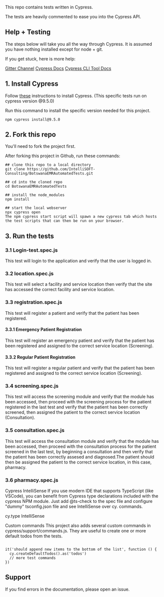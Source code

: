 This repo contains tests written in Cypress.

The tests are heavily commented to ease you into the Cypress API.

## Help + Testing
The steps below will take you all the way through Cypress. It is assumed you have nothing installed except for node + git.

If you get stuck, here is more help:

[Gitter Channel](https://app.gitter.im/#/room/#cypress-io_cypress:gitter.im)
[Cypress Docs](https://docs.cypress.io/guides/overview/why-cypress)
[Cypress CLI Tool Docs](https://github.com/cypress-io/cypress-cli)
## 1. Install Cypress
Follow [these](https://docs.cypress.io/guides/getting-started/installing-cypress) instructions to install Cypress. 
(This specific tests run on cypress version @9.5.0)

Run this command to install the specific version needed for this project.

`npm cypress install@9.5.0`



## 2. Fork this repo
You'll need to fork the project first.

After forking this project in Github, run these commands:

```
## clone this repo to a local directory
git clone https://github.com/IntelliSOFT-Consulting/BotswanaEMRAutomatedTests.git

## cd into the cloned repo
cd BotswanaEMRAutomatedTests

## install the node_modules
npm install

## start the local webserver
npx cypress open 
The npm cypress start script will spawn a new cypress tab which hosts the test scripts that can then be run on your browser.

```


## 3. Run the tests
### 3.1 Login-test.spec.js
This test will login to the application and verify that the user is logged in.


### 3.2 location.spec.js
This test will select a facility and service location then verify that the site has accessed the correct facility and service location.


### 3.3 registration.spec.js
This test will register a patient and verify that the patient has been registered.

#### 3.3.1 Emergency Patient Registration
This test will register an emergency patient and verify that the patient has been registered and assigned to the correct service location (Screening).

#### 3.3.2 Regular Patient Registration
This test will register a regular patient and verify that the patient has been registered and assigned to the correct service location (Screening).

### 3.4 screening.spec.js
This test will access the screening module and verify that the module has been accessed, then proceed with the screening process for the patient registered in the last test and verify that the patient has been correctly screened, then assigned the patient to the correct service location (Consultation).

### 3.5 consultation.spec.js
This test will access the consultation module and verify that the module has been accessed, then proceed with the consultation process for the patient screened in the last test, by beginning a consultation and then verify that the patient has been correctly assesed and diagnosed.The patient should then be assigned the patient to the correct service location, in this case, pharmacy.

### 3.6 pharmacy.spec.js

Cypress IntelliSense
If you use modern IDE that supports TypeScript (like VSCode), you can benefit from Cypress type declarations included with the cypress NPM module. Just add @ts-check to the spec file and configure "dummy" tsconfig.json file and see IntelliSense over cy.<something> commands.

cy.type IntelliSense

Custom commands
This project also adds several custom commands in cypress/support/commands.js. They are useful to create one or more default todos from the tests.

```

it('should append new items to the bottom of the list', function () {
  cy.createDefaultTodos().as('todos')
  // more test commands
})

```

## Support
If you find errors in the documentation, please open an issue.

